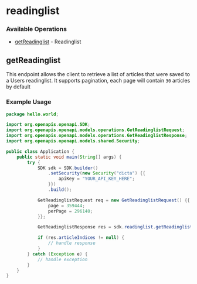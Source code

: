 # readinglist

### Available Operations

* [getReadinglist](#getreadinglist) - Readinglist

## getReadinglist

This endpoint allows the client to retrieve a list of articles that were saved to a Users readinglist.
        It supports pagination, each page will contain `30` articles by default

### Example Usage

```java
package hello.world;

import org.openapis.openapi.SDK;
import org.openapis.openapi.models.operations.GetReadinglistRequest;
import org.openapis.openapi.models.operations.GetReadinglistResponse;
import org.openapis.openapi.models.shared.Security;

public class Application {
    public static void main(String[] args) {
        try {
            SDK sdk = SDK.builder()
                .setSecurity(new Security("dicta") {{
                    apiKey = "YOUR_API_KEY_HERE";
                }})
                .build();

            GetReadinglistRequest req = new GetReadinglistRequest() {{
                page = 359444;
                perPage = 296140;
            }};            

            GetReadinglistResponse res = sdk.readinglist.getReadinglist(req);

            if (res.articleIndices != null) {
                // handle response
            }
        } catch (Exception e) {
            // handle exception
        }
    }
}
```
